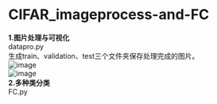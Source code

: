 # CIFAR_imageprocess-and-FC  
    
**1.图片处理与可视化**     
datapro.py   
生成train、validation、test三个文件夹保存处理完成的图片。  
![image](https://github.com/AaahWendy/CIFAR_imageprocess-and-FC/blob/master/ceshi/010003.jpg)  
![image](https://github.com/AaahWendy/CIFAR_imageprocess-and-FC/blob/master/ceshi/010010.jpg)  
**2.多种类分类**  
FC.py  
